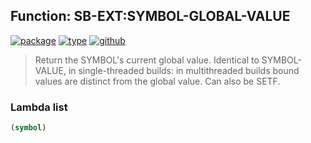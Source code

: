 ## Function: SB-EXT:SYMBOL-GLOBAL-VALUE
[![package](https://img.shields.io/badge/Package-SB--EXT-5f9ea0.svg?style=social&colorA=999999)](../) [![type](https://img.shields.io/badge/Type-Function-5f9ea0.svg?style=social&colorA=999999)](../#function) [![github](https://img.shields.io/badge/GitHub-View_the_source-5f9ea0.svg?style=social&colorA=999999&logo=github)](https://github.com/sbcl/sbcl/blob/master/src/code/symbol.lisp/) 

> Return the SYMBOL's current global value. Identical to SYMBOL-VALUE,
> in single-threaded builds: in multithreaded builds bound values are
> distinct from the global value. Can also be SETF.

### Lambda list
```cl
(symbol)
```
